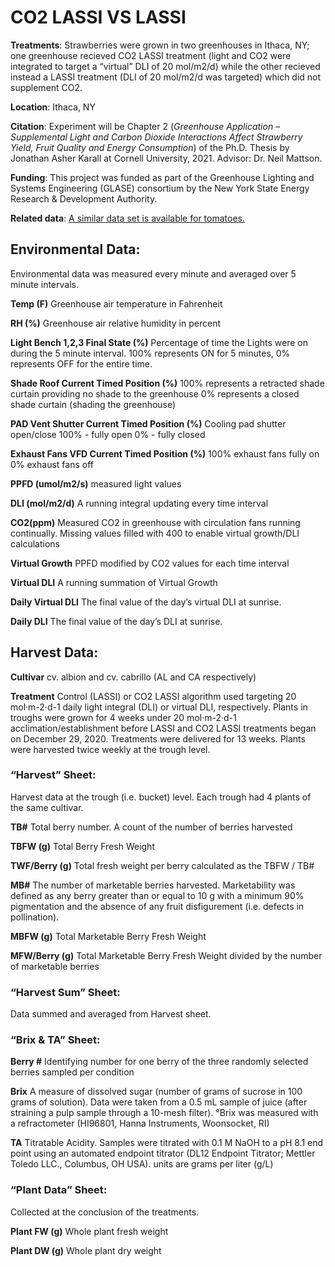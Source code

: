 # CO2 LASSI VS LASSI
**Treatments**: Strawberries were grown in two greenhouses in Ithaca, NY; one greenhouse recieved CO2 LASSI treatment (light and CO2 were integrated to target a “virtual” DLI of 20 mol/m2/d) while the other recieved instead a LASSI treatment (DLI of 20 mol/m2/d was targeted) which did not supplement CO2.

**Location**: Ithaca, NY

**Citation**: Experiment will be Chapter 2 (_Greenhouse Application – Supplemental Light and Carbon Dioxide Interactions Affect Strawberry Yield, Fruit Quality and Energy Consumption_) of the Ph.D. Thesis by Jonathan Asher Karall at Cornell University, 2021. Advisor: Dr. Neil Mattson.

**Funding**: This project was funded as part of the Greenhouse Lighting and Systems Engineering (GLASE) consortium by the New York State Energy Research & Development Authority.

**Related data**: [A similar data set is available for tomatoes.](../../GH_Tomato/CornellCO2LASSIvsLASSI-Tomato/)


## Environmental Data:

Environmental data was measured every minute and averaged over 5 minute intervals.

**Temp (F)**
Greenhouse air temperature in Fahrenheit 

**RH (%)**
Greenhouse air relative humidity in percent

**Light Bench 1,2,3 Final State (%)**
Percentage of time the Lights were on during the 5 minute interval.  100% represents ON for 5 minutes, 0% represents OFF for the entire time.

**Shade Roof Current Timed Position (%)**
100% represents a retracted shade curtain providing no shade to the greenhouse
0% represents a closed shade curtain (shading the greenhouse)

**PAD Vent Shutter Current Timed Position (%)**
Cooling pad shutter open/close
100% - fully open
0% - fully closed

**Exhaust Fans VFD Current Timed Position (%)**
100% exhaust fans fully on
0% exhaust fans off

**PPFD (umol/m2/s)**
measured light values

**DLI (mol/m2/d)**
A running integral updating every time interval

**CO2(ppm)**
Measured CO2 in greenhouse with circulation fans running continually.  Missing values filled with 400 to enable virtual growth/DLI calculations

**Virtual Growth**
PPFD modified by CO2 values for each time interval

**Virtual DLI**
A running summation of Virtual Growth

**Daily Virtual DLI**
The final value of the day’s virtual DLI at sunrise.

**Daily DLI**
The final value of the day’s DLI at sunrise.


## Harvest Data:

**Cultivar** 
cv. albion and cv. cabrillo (AL and CA respectively)

**Treatment** 
Control (LASSI) or CO2 LASSI algorithm used targeting 20 mol·m-2·d-1 daily light integral (DLI) or virtual DLI, respectively. Plants in troughs were grown for 4 weeks under 20 mol·m-2·d-1 acclimation/establishment before LASSI and CO2 LASSI treatments began on December 29, 2020. Treatments were delivered for 13 weeks. Plants were harvested twice weekly at the trough level.  


### “Harvest” Sheet:
Harvest data at the trough (i.e. bucket) level. Each trough had 4 plants of the same cultivar.

**TB#**
Total berry number.  A count of the number of berries harvested

**TBFW (g)**
Total Berry Fresh Weight

**TWF/Berry (g)**
Total fresh weight per berry calculated as the TBFW / TB#

**MB#** 
The number of marketable berries harvested. Marketability was defined as any berry greater than or equal to 10 g with a minimum 90% pigmentation and the absence of any fruit disfigurement (i.e. defects in pollination).

**MBFW (g)**
Total Marketable Berry Fresh Weight 

**MFW/Berry  (g)**
Total Marketable Berry Fresh Weight divided by the number of marketable berries


### “Harvest Sum” Sheet:

Data summed and averaged from Harvest sheet.


### “Brix & TA” Sheet:

**Berry #**
Identifying number for one berry of the three randomly selected berries sampled per condition

**Brix**
A measure of dissolved sugar (number of grams of sucrose in 100 grams of solution). Data were taken from a 0.5 mL sample of juice (after straining a pulp sample through a 10-mesh filter). °Brix was measured with a refractometer (HI96801, Hanna Instruments, Woonsocket, RI) 

**TA** 
Titratable Acidity. Samples were titrated with 0.1 M NaOH to a pH 8.1 end point using an automated endpoint titrator (DL12 Endpoint Titrator; Mettler Toledo LLC., Columbus, OH USA). units are grams per liter (g/L)


### “Plant Data” Sheet:
Collected at the conclusion of the treatments.

**Plant FW (g)**
Whole plant fresh weight

**Plant DW (g)**
Whole plant dry weight
